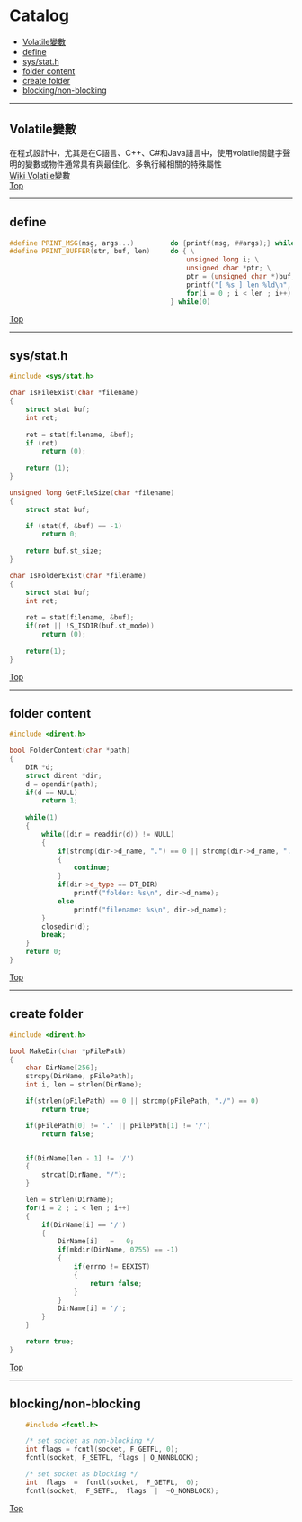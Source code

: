 # Catalog
* [Volatile變數](#Volatile變數)
* [define](#define)
* [sys/stat.h](#sysstath)
* [folder content](#folder-content)
* [create folder](#create-folder)
* [blocking/non-blocking](#blockingnon-blocking)
***

## Volatile變數
在程式設計中，尤其是在C語言、C++、C#和Java語言中，使用volatile關鍵字聲明的變數或物件通常具有與最佳化、多執行緒相關的特殊屬性<br>
[Wiki Volatile變數](https://zh.wikipedia.org/wiki/Volatile%E5%8F%98%E9%87%8F)<br>
[Top](#Catalog) 
***

## define

```cpp
#define PRINT_MSG(msg, args...)         do {printf(msg, ##args);} while(0)
#define PRINT_BUFFER(str, buf, len)     do { \
                                            unsigned long i; \
                                            unsigned char *ptr; \
                                            ptr = (unsigned char *)buf; \
                                            printf("[ %s ] len %ld\n", str, (unsigned long)len); \
                                            for(i = 0 ; i < len ; i++) printf("%02X", ptr[i]); printf("\r\n"); \
                                        } while(0)
```
[Top](#Catalog) 
***

## sys/stat.h

```cpp
#include <sys/stat.h>

char IsFileExist(char *filename) 
{
    struct stat buf;
    int ret;
    
    ret = stat(filename, &buf);
    if (ret) 
        return (0);	
    
    return (1);
}

unsigned long GetFileSize(char *filename) 
{
    struct stat buf;

    if (stat(f, &buf) == -1)
        return 0;
        
    return buf.st_size;
}

char IsFolderExist(char *filename) 
{
    struct stat buf;
    int ret;
    
    ret = stat(filename, &buf);
    if(ret || !S_ISDIR(buf.st_mode))
        return (0);
        
    return(1);
}
```
[Top](#Catalog) 
***

## folder content

```cpp
#include <dirent.h>

bool FolderContent(char *path)
{
    DIR *d;
    struct dirent *dir;
    d = opendir(path);
    if(d == NULL)
        return 1;
        
    while(1)
    {
        while((dir = readdir(d)) != NULL)
        {
            if(strcmp(dir->d_name, ".") == 0 || strcmp(dir->d_name, "..") == 0)
            {
                continue;
            }
            if(dir->d_type == DT_DIR)
                printf("folder: %s\n", dir->d_name);
            else
                printf("filename: %s\n", dir->d_name);
        }
        closedir(d);
        break;
    }
    return 0;
}
```
[Top](#Catalog) 
***

## create folder

```cpp
#include <dirent.h>

bool MakeDir(char *pFilePath)
{
    char DirName[256];
    strcpy(DirName, pFilePath);
    int i, len = strlen(DirName);

    if(strlen(pFilePath) == 0 || strcmp(pFilePath, "./") == 0)
        return true;

    if(pFilePath[0] != '.' || pFilePath[1] != '/')
        return false;


    if(DirName[len - 1] != '/')
    {
        strcat(DirName, "/");
    }

    len = strlen(DirName);
    for(i = 2 ; i < len ; i++)
    {
        if(DirName[i] == '/')
        {
            DirName[i]   =   0;
            if(mkdir(DirName, 0755) == -1)
            {
                if(errno != EEXIST)
                {
                    return false;
                }
            }
            DirName[i] = '/';
        }
    }

    return true;
}

```
[Top](#Catalog) 
***

## blocking/non-blocking
```cpp
    #include <fcntl.h>

    /* set socket as non-blocking */
    int flags = fcntl(socket, F_GETFL, 0); 
    fcntl(socket, F_SETFL, flags | O_NONBLOCK);

    /* set socket as blocking */
    int  flags  =  fcntl(socket,  F_GETFL,  0);
    fcntl(socket,  F_SETFL,  flags  |  ~O_NONBLOCK);
```
[Top](#Catalog) 
